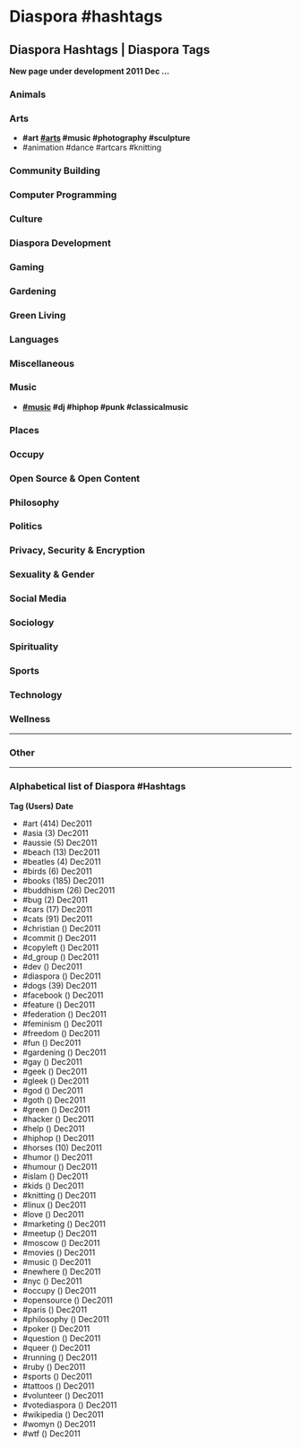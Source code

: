# Diaspora #hashtags
## Diaspora Hashtags | Diaspora Tags

**New page under development 2011 Dec ...**

### Animals

### Arts

- **\#art [\#arts](#) \#music \#photography \#sculpture**
- \#animation \#dance \#artcars \#knitting 

### Community Building

### Computer Programming

### Culture

### Diaspora Development

### Gaming

### Gardening

### Green Living

### Languages

### Miscellaneous

### Music

- **[\#music](#) \#dj \#hiphop \#punk \#classicalmusic**

### Places

### Occupy

### Open Source & Open Content

### Philosophy

### Politics

### Privacy, Security & Encryption

### Sexuality & Gender

### Social Media

### Sociology

### Spirituality

### Sports

### Technology

### Wellness

---

### Other

---

### Alphabetical list of Diaspora #Hashtags

**Tag (Users) Date**

- \#art (414) Dec2011 
- \#asia (3) Dec2011 
- \#aussie (5) Dec2011 
- \#beach (13) Dec2011 
- \#beatles (4) Dec2011 
- \#birds (6) Dec2011 
- \#books (185) Dec2011 
- \#buddhism (26) Dec2011 
- \#bug (2) Dec2011 
- \#cars (17) Dec2011 
- \#cats (91) Dec2011 
- \#christian () Dec2011 
- \#commit () Dec2011 
- \#copyleft () Dec2011 
- \#d_group () Dec2011 
- \#dev () Dec2011 
- \#diaspora () Dec2011 
- \#dogs (39) Dec2011 
- \#facebook () Dec2011 
- \#feature () Dec2011 
- \#federation () Dec2011 
- \#feminism () Dec2011 
- \#freedom () Dec2011 
- \#fun () Dec2011 
- \#gardening () Dec2011 
- \#gay () Dec2011 
- \#geek () Dec2011 
- \#gleek () Dec2011 
- \#god () Dec2011 
- \#goth () Dec2011 
- \#green () Dec2011 
- \#hacker () Dec2011 
- \#help () Dec2011 
- \#hiphop () Dec2011 
- \#horses (10) Dec2011 
- \#humor () Dec2011 
- \#humour () Dec2011 
- \#islam () Dec2011 
- \#kids () Dec2011 
- \#knitting () Dec2011 
- \#linux () Dec2011 
- \#love () Dec2011 
- \#marketing () Dec2011 
- \#meetup () Dec2011 
- \#moscow () Dec2011 
- \#movies () Dec2011 
- \#music () Dec2011 
- \#newhere () Dec2011 
- \#nyc () Dec2011 
- \#occupy () Dec2011 
- \#opensource () Dec2011 
- \#paris () Dec2011 
- \#philosophy () Dec2011 
- \#poker () Dec2011 
- \#question () Dec2011 
- \#queer () Dec2011 
- \#running () Dec2011 
- \#ruby () Dec2011 
- \#sports () Dec2011 
- \#tattoos () Dec2011 
- \#volunteer () Dec2011 
- \#votediaspora () Dec2011 
- \#wikipedia () Dec2011 
- \#womyn () Dec2011 
- \#wtf () Dec2011